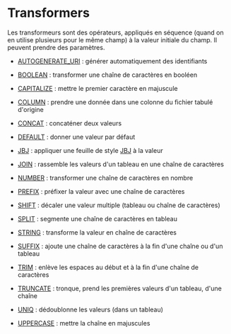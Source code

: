 # Transformers

Les transformeurs sont des opérateurs, appliqués en séquence \(quand on en utilise plusieurs pour le même champ\) à la valeur initiale du champ. Il peuvent prendre des paramètres.

* [AUTOGENERATE\_URI](/Administration/Modèle/Transformers/AUTOGENERATE_URI.md) : générer automatiquement des identifiants

* [BOOLEAN](/Administration/Modèle/Transformers/BOOLEAN.md) : transformer une chaîne de caractères en booléen

* [CAPITALIZE](/Administration/Modèle/Transformers/CAPITALIZE.md) : mettre le premier caractère en majuscule

* [COLUMN](/Administration/Modèle/Transformers/COLUMN.md) : prendre une donnée dans une colonne du fichier tabulé d'origine

* [CONCAT](/Administration/Modèle/Transformers/CONCAT.md) : concaténer deux valeurs

* [DEFAULT](/Administration/Modèle/Transformers/DEFAULT.md) : donner une valeur par défaut

* [JBJ](/Administration/Modèle/Transformers/JBJ.md) : appliquer une feuille de style [JBJ](http://inist-cnrs.github.io/jbj-playground/) à la valeur

* [JOIN](/Administration/Modèle/Transformers/JOIN.md) : rassemble les valeurs d'un tableau en une chaîne de caractères

* [NUMBER](/Administration/Modèle/Transformers/NUMBER.md) : transformer une chaîne de caractères en nombre

* [PREFIX](/Administration/Modèle/Transformers/PREFIX.md) : préfixer la valeur avec une chaîne de caractères

* [SHIFT](/Administration/Modèle/Transformers/SHIFT.md) : décaler une valeur multiple \(tableau ou chaîne de caractères\)

* [SPLIT](/Administration/Modèle/Transformers/SPLIT.md) : segmente une chaîne de caractères en tableau

* [STRING](/Administration/Modèle/Transformers/STRING.md) : transforme la valeur en chaîne de caractères

* [SUFFIX](/Administration/Modèle/Transformers/SUFFIX.md) : ajoute une chaîne de caractères à la fin d'une chaîne ou d'un tableau

* [TRIM](/Administration/Modèle/Transformers/TRIM.md) : enlève les espaces au début et à la fin d'une chaîne de caractères

* [TRUNCATE](/Administration/Modèle/Transformers/TRUNCATE.md) : tronque, prend les premières valeurs d'un tableau, d'une chaîne

* [UNIQ](/Administration/Modèle/Transformers/UNIQ.md) : dédoublonne les valeurs \(dans un tableau\)

* [UPPERCASE](/Administration/Modèle/Transformers/UPPERCASE.md) : mettre la chaîne en majuscules



